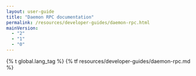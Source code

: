 ```yaml
---
layout: user-guide
title: "Daemon RPC documentation"
permalink: /resources/developer-guides/daemon-rpc.html
mainVersion:
  - "2"
  - "1"
  - "0"
---
```


{% t global.lang_tag %}
{% tf resources/developer-guides/daemon-rpc.md %}
